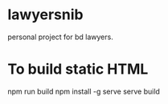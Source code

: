 # lawyersnib
personal project for bd lawyers.


# To build static HTML
npm run build
npm install -g serve
serve build
